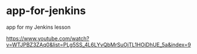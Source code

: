 # app-for-jenkins
app for my Jenkins lesson

https://www.youtube.com/watch?v=WTJPBZ3ZAq0&list=PLg5SS_4L6LYvQbMrSuOjTL1HOiDhUE_5a&index=9
